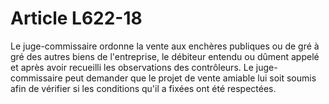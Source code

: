 # Article L622-18

Le juge-commissaire ordonne la vente aux enchères publiques ou de gré à gré des autres biens de l'entreprise, le débiteur entendu ou dûment appelé et après avoir recueilli les observations des contrôleurs.   Le juge-commissaire peut demander que le projet de vente amiable lui soit soumis afin de vérifier si les conditions qu'il a fixées ont été respectées.